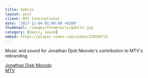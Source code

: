 ```yaml
---
title: Goblin
layout: post
client: MTV International
date: '2017-11-04 01:00:00 +0100'
thumbnail: /images/thumbnails/goblin.jpg
category: [music, sound]
embed: https://player.vimeo.com/video/228938722
---
```


Music and sound for Jonathan Djob Nkondo's contribution to MTV's rebranding.

[Jonathan Djob Nkondo](http://absenteism.tumblr.com/)  
[MTV](www.mtv.com)
